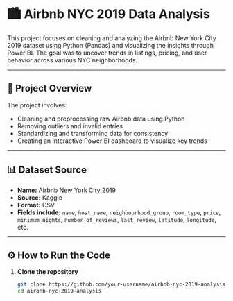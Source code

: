 # 🏙️ Airbnb NYC 2019 Data Analysis

This project focuses on cleaning and analyzing the Airbnb New York City 2019 dataset using Python (Pandas) and visualizing the insights through Power BI. The goal was to uncover trends in listings, pricing, and user behavior across various NYC neighborhoods.

---

## 📂 Project Overview

The project involves:
- Cleaning and preprocessing raw Airbnb data using Python
- Removing outliers and invalid entries
- Standardizing and transforming data for consistency
- Creating an interactive Power BI dashboard to visualize key trends

---

## 📊 Dataset Source

- **Name:** Airbnb New York City 2019
- **Source:** Kaggle
- **Format:** CSV  
- **Fields include:** `name`, `host_name`, `neighbourhood_group`, `room_type`, `price`, `minimum_nights`, `number_of_reviews`, `last_review`, `latitude`, `longitude`, etc.

---

## ⚙️ How to Run the Code

1. **Clone the repository**  
   ```bash
   git clone https://github.com/your-username/airbnb-nyc-2019-analysis.git
   cd airbnb-nyc-2019-analysis

   
